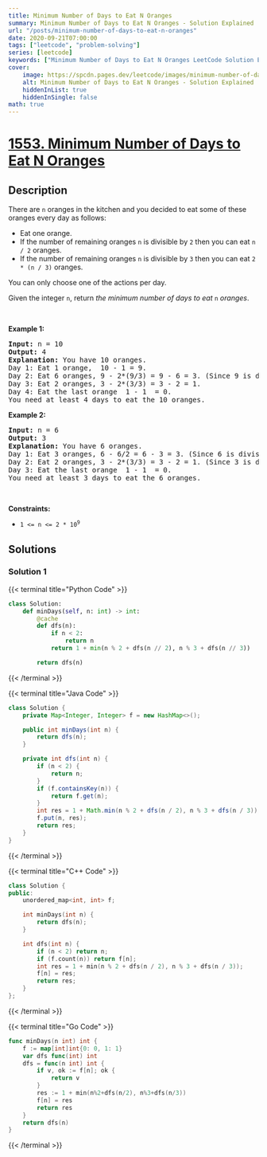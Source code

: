 ```yaml
---
title: Minimum Number of Days to Eat N Oranges
summary: Minimum Number of Days to Eat N Oranges - Solution Explained
url: "/posts/minimum-number-of-days-to-eat-n-oranges"
date: 2020-09-21T07:00:00
tags: ["leetcode", "problem-solving"]
series: [leetcode]
keywords: ["Minimum Number of Days to Eat N Oranges LeetCode Solution Explained in all languages", "1553", "leetcode question 1553", "Minimum Number of Days to Eat N Oranges", "LeetCode", "leetcode solution in Python3 C++ Java Go PHP Ruby Swift TypeScript Rust C# JavaScript C", "GeeksforGeeks", "InterviewBit", "Coding Ninjas", "HackerRank", "HackerEarth", "CodeChef", "TopCoder", "AlgoExpert", "freeCodeCamp", "Codeforces", "GitHub", "AtCoder", "Samir Paul"]
cover:
    image: https://spcdn.pages.dev/leetcode/images/minimum-number-of-days-to-eat-n-oranges.webp
    alt: Minimum Number of Days to Eat N Oranges - Solution Explained
    hiddenInList: true
    hiddenInSingle: false
math: true
---
```



# [1553. Minimum Number of Days to Eat N Oranges](https://leetcode.com/problems/minimum-number-of-days-to-eat-n-oranges)


## Description

<p>There are <code>n</code> oranges in the kitchen and you decided to eat some of these oranges every day as follows:</p>

<ul>
	<li>Eat one orange.</li>
	<li>If the number of remaining oranges <code>n</code> is divisible by <code>2</code> then you can eat <code>n / 2</code> oranges.</li>
	<li>If the number of remaining oranges <code>n</code> is divisible by <code>3</code> then you can eat <code>2 * (n / 3)</code> oranges.</li>
</ul>

<p>You can only choose one of the actions per day.</p>

<p>Given the integer <code>n</code>, return <em>the minimum number of days to eat</em> <code>n</code> <em>oranges</em>.</p>

<p>&nbsp;</p>
<p><strong class="example">Example 1:</strong></p>

<pre>
<strong>Input:</strong> n = 10
<strong>Output:</strong> 4
<strong>Explanation:</strong> You have 10 oranges.
Day 1: Eat 1 orange,  10 - 1 = 9.  
Day 2: Eat 6 oranges, 9 - 2*(9/3) = 9 - 6 = 3. (Since 9 is divisible by 3)
Day 3: Eat 2 oranges, 3 - 2*(3/3) = 3 - 2 = 1. 
Day 4: Eat the last orange  1 - 1  = 0.
You need at least 4 days to eat the 10 oranges.
</pre>

<p><strong class="example">Example 2:</strong></p>

<pre>
<strong>Input:</strong> n = 6
<strong>Output:</strong> 3
<strong>Explanation:</strong> You have 6 oranges.
Day 1: Eat 3 oranges, 6 - 6/2 = 6 - 3 = 3. (Since 6 is divisible by 2).
Day 2: Eat 2 oranges, 3 - 2*(3/3) = 3 - 2 = 1. (Since 3 is divisible by 3)
Day 3: Eat the last orange  1 - 1  = 0.
You need at least 3 days to eat the 6 oranges.
</pre>

<p>&nbsp;</p>
<p><strong>Constraints:</strong></p>

<ul>
	<li><code>1 &lt;= n &lt;= 2 * 10<sup>9</sup></code></li>
</ul>

## Solutions

### Solution 1

<!-- tabs:start -->

{{< terminal title="Python Code" >}}
```python
class Solution:
    def minDays(self, n: int) -> int:
        @cache
        def dfs(n):
            if n < 2:
                return n
            return 1 + min(n % 2 + dfs(n // 2), n % 3 + dfs(n // 3))

        return dfs(n)
```
{{< /terminal >}}

{{< terminal title="Java Code" >}}
```java
class Solution {
    private Map<Integer, Integer> f = new HashMap<>();

    public int minDays(int n) {
        return dfs(n);
    }

    private int dfs(int n) {
        if (n < 2) {
            return n;
        }
        if (f.containsKey(n)) {
            return f.get(n);
        }
        int res = 1 + Math.min(n % 2 + dfs(n / 2), n % 3 + dfs(n / 3));
        f.put(n, res);
        return res;
    }
}
```
{{< /terminal >}}

{{< terminal title="C++ Code" >}}
```cpp
class Solution {
public:
    unordered_map<int, int> f;

    int minDays(int n) {
        return dfs(n);
    }

    int dfs(int n) {
        if (n < 2) return n;
        if (f.count(n)) return f[n];
        int res = 1 + min(n % 2 + dfs(n / 2), n % 3 + dfs(n / 3));
        f[n] = res;
        return res;
    }
};
```
{{< /terminal >}}

{{< terminal title="Go Code" >}}
```go
func minDays(n int) int {
	f := map[int]int{0: 0, 1: 1}
	var dfs func(int) int
	dfs = func(n int) int {
		if v, ok := f[n]; ok {
			return v
		}
		res := 1 + min(n%2+dfs(n/2), n%3+dfs(n/3))
		f[n] = res
		return res
	}
	return dfs(n)
}
```
{{< /terminal >}}

<!-- tabs:end -->

<!-- end -->
